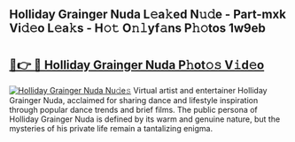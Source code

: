 ## Holliday Grainger Nuda L𝚎a𝚔ed N𝚞𝚍e - Part-mxk Vi𝚍𝚎o L𝚎a𝚔s - H𝚘𝚝 O𝚗𝚕yf𝚊ns P𝚑𝚘tos 1w9eb

# <h2><a href="http://kfa9a3f.oniu.top/?m=Holliday+Grainger+Nuda">🔗👉 🔴 Holliday Grainger Nuda P𝚑ot𝚘𝚜 V𝚒d𝚎o</a></h2>

[![Holliday Grainger Nuda Nu𝚍e𝚜](https://i.imgur.com/0qMVB7G.gif)](http://kfa9a3f.oniu.top/?m=Holliday+Grainger+Nuda)
Virtual artist and entertainer Holliday Grainger Nuda, acclaimed for sharing dance and lifestyle inspiration through popular dance trends and brief films. The public persona of Holliday Grainger Nuda is defined by its warm and genuine nature, but the mysteries of his private life remain a tantalizing enigma.  
